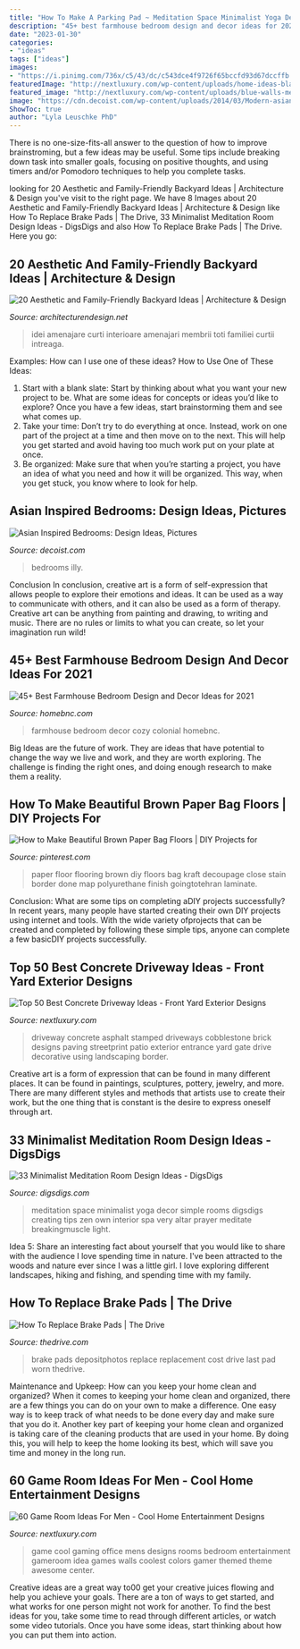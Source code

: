 ```yaml
---
title: "How To Make A Parking Pad ~ Meditation Space Minimalist Yoga Decor Simple Rooms Digsdigs Creating Tips Zen Own Interior Spa Very Altar Prayer Meditate Breakingmuscle Light"
description: "45+ best farmhouse bedroom design and decor ideas for 2021"
date: "2023-01-30"
categories:
- "ideas"
tags: ["ideas"]
images:
- "https://i.pinimg.com/736x/c5/43/dc/c543dce4f9726f65bccfd93d67dccffb.jpg"
featuredImage: "http://nextluxury.com/wp-content/uploads/home-ideas-black-stamped-cobblestone-concrete-driveway.jpg"
featured_image: "http://nextluxury.com/wp-content/uploads/blue-walls-mens-game-room-with-office-design.jpg"
image: "https://cdn.decoist.com/wp-content/uploads/2014/03/Modern-asian-style-bedroom-for-a-posh-studio-apartment.jpg"
ShowToc: true
author: "Lyla Leuschke PhD"
---
```



There is no one-size-fits-all answer to the question of how to improve brainstroming, but a few ideas may be useful. Some tips include breaking down task into smaller goals, focusing on positive thoughts, and using timers and/or Pomodoro techniques to help you complete tasks.

	

		
looking for 20 Aesthetic and Family-Friendly Backyard Ideas | Architecture &amp; Design you've visit to the right page. We have 8 Images about 20 Aesthetic and Family-Friendly Backyard Ideas | Architecture &amp; Design like How To Replace Brake Pads | The Drive, 33 Minimalist Meditation Room Design Ideas - DigsDigs and also How To Replace Brake Pads | The Drive. Here you go:
		
    
## 20 Aesthetic And Family-Friendly Backyard Ideas | Architecture &amp; Design

<img loading=lazy src="https://cdn.architecturendesign.net/wp-content/uploads/2014/10/8-backyard-hot-tub.jpg" onerror="this.onerror=null;this.src='https://tse4.mm.bing.net/th?id=OIP.SwfLHiFWRg1ar8mb49ei8QHaJ2&amp;pid=15.1';" alt="20 Aesthetic and Family-Friendly Backyard Ideas | Architecture &amp; Design">

_Source: architecturendesign.net_

>idei amenajare curti interioare amenajari membrii toti familiei curtii intreaga. 

	

Examples: How can I use one of these ideas?
How to Use One of These Ideas: 
1. Start with a blank slate: Start by thinking about what you want your new project to be. What are some ideas for concepts or ideas you’d like to explore? Once you have a few ideas, start brainstorming them and see what comes up. 
2. Take your time: Don’t try to do everything at once. Instead, work on one part of the project at a time and then move on to the next. This will help you get started and avoid having too much work put on your plate at once. 
3. Be organized: Make sure that when you’re starting a project, you have an idea of what you need and how it will be organized. This way, when you get stuck, you know where to look for help. 

    
## Asian Inspired Bedrooms: Design Ideas, Pictures

<img loading=lazy src="https://cdn.decoist.com/wp-content/uploads/2014/03/Modern-asian-style-bedroom-for-a-posh-studio-apartment.jpg" onerror="this.onerror=null;this.src='https://tse1.mm.bing.net/th?id=OIP.q9Ffh-s-rMRsX6hjahMCTQHaFd&amp;pid=15.1';" alt="Asian Inspired Bedrooms: Design Ideas, Pictures">

_Source: decoist.com_

>bedrooms illy. 

	

Conclusion
In conclusion, creative art is a form of self-expression that allows people to explore their emotions and ideas. It can be used as a way to communicate with others, and it can also be used as a form of therapy. Creative art can be anything from painting and drawing, to writing and music. There are no rules or limits to what you can create, so let your imagination run wild!

    
## 45+ Best Farmhouse Bedroom Design And Decor Ideas For 2021

<img loading=lazy src="https://homebnc.com/homeimg/2017/06/18-farmhouse-bedroom-design-decor-ideas-homebnc.jpg" onerror="this.onerror=null;this.src='https://tse3.mm.bing.net/th?id=OIP.bkVOWhLBws96Q2cVmJF3QwHaJ4&amp;pid=15.1';" alt="45+ Best Farmhouse Bedroom Design and Decor Ideas for 2021">

_Source: homebnc.com_

>farmhouse bedroom decor cozy colonial homebnc. 

	

Big Ideas are the future of work. They are ideas that have potential to change the way we live and work, and they are worth exploring. The challenge is finding the right ones, and doing enough research to make them a reality.

    
## How To Make Beautiful Brown Paper Bag Floors | DIY Projects For

<img loading=lazy src="https://i.pinimg.com/736x/c5/43/dc/c543dce4f9726f65bccfd93d67dccffb.jpg" onerror="this.onerror=null;this.src='https://tse3.mm.bing.net/th?id=OIP.mF3lpUtrPlzhbOSpl-6jTQHaJ6&amp;pid=15.1';" alt="How to Make Beautiful Brown Paper Bag Floors | DIY Projects for">

_Source: pinterest.com_

>paper floor flooring brown diy floors bag kraft decoupage close stain border done map polyurethane finish goingtotehran laminate. 

	

Conclusion: What are some tips on completing aDIY projects successfully?
In recent years, many people have started creating their own DIY projects using internet and tools. With the wide variety ofprojects that can be created and completed by following these simple tips, anyone can complete a few basicDIY projects successfully.

    
## Top 50 Best Concrete Driveway Ideas - Front Yard Exterior Designs

<img loading=lazy src="http://nextluxury.com/wp-content/uploads/home-ideas-black-stamped-cobblestone-concrete-driveway.jpg" onerror="this.onerror=null;this.src='https://tse3.mm.bing.net/th?id=OIP.nxhbNW7nTDiN8Vv2umlnVQAAAA&amp;pid=15.1';" alt="Top 50 Best Concrete Driveway Ideas - Front Yard Exterior Designs">

_Source: nextluxury.com_

>driveway concrete asphalt stamped driveways cobblestone brick designs paving streetprint patio exterior entrance yard gate drive decorative using landscaping border. 

	

Creative art is a form of expression that can be found in many different places. It can be found in paintings, sculptures, pottery, jewelry, and more. There are many different styles and methods that artists use to create their work, but the one thing that is constant is the desire to express oneself through art.

    
## 33 Minimalist Meditation Room Design Ideas - DigsDigs

<img loading=lazy src="http://www.digsdigs.com/photos/minimalist-meditation-room-design-ideas-9.jpg" onerror="this.onerror=null;this.src='https://tse1.mm.bing.net/th?id=OIP.Ov2iRtY1XAVGvIe9UicuOgAAAA&amp;pid=15.1';" alt="33 Minimalist Meditation Room Design Ideas - DigsDigs">

_Source: digsdigs.com_

>meditation space minimalist yoga decor simple rooms digsdigs creating tips zen own interior spa very altar prayer meditate breakingmuscle light. 

	

Idea 5: Share an interesting fact about yourself that you would like to share with the audience
I love spending time in nature. I've been attracted to the woods and nature ever since I was a little girl. I love exploring different landscapes, hiking and fishing, and spending time with my family.

    
## How To Replace Brake Pads | The Drive

<img loading=lazy src="https://www.thedrive.com/content-b/message-editor/1595536802914-depositphotos_315069060_l-2015.jpg?quality=60" onerror="this.onerror=null;this.src='https://tse1.mm.bing.net/th?id=OIP.oScd-pPWFd2-XaPBTgVKMAHaEK&amp;pid=15.1';" alt="How To Replace Brake Pads | The Drive">

_Source: thedrive.com_

>brake pads depositphotos replace replacement cost drive last pad worn thedrive. 

	

Maintenance and Upkeep: How can you keep your home clean and organized?
When it comes to keeping your home clean and organized, there are a few things you can do on your own to make a difference. One easy way is to keep track of what needs to be done every day and make sure that you do it. Another key part of keeping your home clean and organized is taking care of the cleaning products that are used in your home. By doing this, you will help to keep the home looking its best, which will save you time and money in the long run.

    
## 60 Game Room Ideas For Men - Cool Home Entertainment Designs

<img loading=lazy src="http://nextluxury.com/wp-content/uploads/blue-walls-mens-game-room-with-office-design.jpg" onerror="this.onerror=null;this.src='https://tse3.mm.bing.net/th?id=OIP.w-Ki3qGzThrayAe7towwzQHaEW&amp;pid=15.1';" alt="60 Game Room Ideas For Men - Cool Home Entertainment Designs">

_Source: nextluxury.com_

>game cool gaming office mens designs rooms bedroom entertainment gameroom idea games walls coolest colors gamer themed theme awesome center. 

	

Creative ideas are a great way to00 get your creative juices flowing and help you achieve your goals. There are a ton of ways to get started, and what works for one person might not work for another. To find the best ideas for you, take some time to read through different articles, or watch some video tutorials. Once you have some ideas, start thinking about how you can put them into action.

